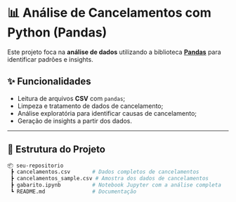 # 📊 Análise de Cancelamentos com Python (Pandas)

Este projeto foca na **análise de dados** utilizando a biblioteca **[Pandas](https://pandas.pydata.org/)** para identificar padrões e insights.

## ✨ Funcionalidades
- Leitura de arquivos **CSV** com `pandas`;
- Limpeza e tratamento de dados de cancelamento;
- Análise exploratória para identificar causas de cancelamento;
- Geração de insights a partir dos dados.

---

## 📂 Estrutura do Projeto
```bash
📦 seu-repositorio
 ┣ cancelamentos.csv       # Dados completos de cancelamentos
 ┣ cancelamentos_sample.csv # Amostra dos dados de cancelamentos
 ┣ gabarito.ipynb          # Notebook Jupyter com a análise completa
 ┗ README.md               # Documentação
```
